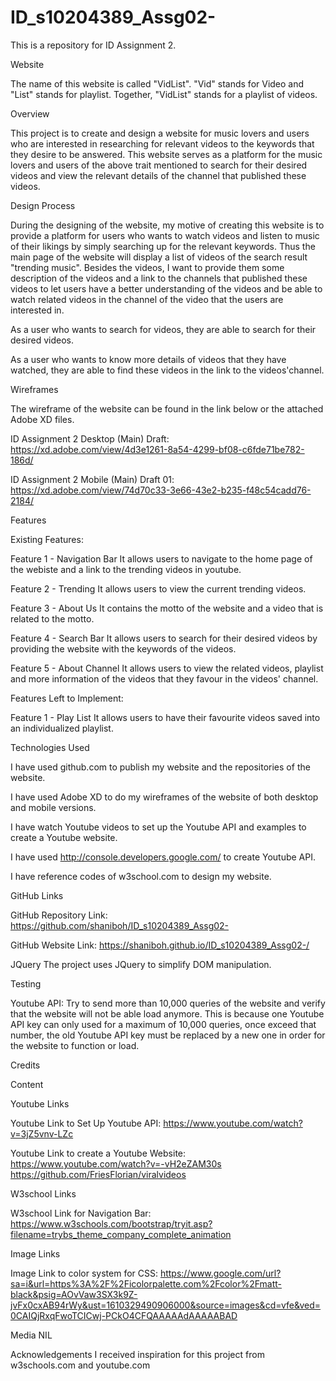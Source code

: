 # ID_s10204389_Assg02-

This is a repository for ID Assignment 2.

Website

The name of this website is called "VidList". "Vid" stands for Video and "List" stands for playlist.
Together, "VidList" stands for a playlist of videos.

Overview

This project is to create and design a website for music lovers and users who are interested in researching for relevant videos to the keywords that they desire to be answered. This website serves as a platform for the music lovers and users of the above trait mentioned to search for their desired videos and view the relevant details of the channel that published these videos. 


Design Process

During the designing of the website, my motive of creating this website is to provide a platform for users who wants to watch videos and listen to music of their likings by simply searching up for the relevant keywords. Thus the main page of the website will display a list of videos of the search result "trending music". Besides the videos, I want to provide them some description of the videos and a link to the channels that published these videos to let users have a better understanding of the videos and be able to watch related videos in the channel of the video that the users are interested in.

As a user who wants to search for videos, they are able to search for their desired videos.

As a user who wants to know more details of videos that they have watched, they are able to find these videos in the link to the videos'channel.


Wireframes

The wireframe of the website can be found in the link below or the attached Adobe XD files.

ID Assignment 2 Desktop (Main) Draft:
https://xd.adobe.com/view/4d3e1261-8a54-4299-bf08-c6fde71be782-186d/

ID Assignment 2 Mobile (Main) Draft 01:
https://xd.adobe.com/view/74d70c33-3e66-43e2-b235-f48c54cadd76-2184/



Features

Existing Features:

Feature 1 - Navigation Bar
It allows users to navigate to the home page of the webiste and a link to the trending videos in youtube.

Feature 2 - Trending
It allows users to view the current trending videos.

Feature 3 - About Us
It contains the motto of the website and a video that is related to the motto.

Feature 4 - Search Bar
It allows users to search for their desired videos by providing the website with the keywords of the videos.

Feature 5 - About Channel
It allows users to view the related videos, playlist and more information of the videos that they favour in the videos' channel.


Features Left to Implement:

Feature 1 - Play List
It allows users to have their favourite videos saved into an individualized playlist.


Technologies Used

I have used github.com to publish my website and the repositories of the website.

I have used Adobe XD to do my wireframes of the website of both desktop and mobile versions.

I have watch Youtube videos to set up the Youtube API and examples to create a Youtube website.

I have used http://console.developers.google.com/ to create Youtube API.

I have reference codes of w3school.com to design my website.

GitHub Links

GitHub Repository Link:
https://github.com/shaniboh/ID_s10204389_Assg02-

GitHub Website Link:
https://shaniboh.github.io/ID_s10204389_Assg02-/


JQuery
The project uses JQuery to simplify DOM manipulation.


Testing

Youtube API:
Try to send more than 10,000 queries of the website and verify that the website will not be able load anymore.
This is because one Youtube API key can only used for a maximum of 10,000 queries, once exceed that number, the old Youtube API key must be replaced by a new one in order for the website to function or load.


Credits

Content

Youtube Links

Youtube Link to Set Up Youtube API:
https://www.youtube.com/watch?v=3jZ5vnv-LZc

Youtube Link to create a Youtube Website:
https://www.youtube.com/watch?v=-vH2eZAM30s
https://github.com/FriesFlorian/viralvideos

W3school Links

W3school Link for Navigation Bar:
https://www.w3schools.com/bootstrap/tryit.asp?filename=trybs_theme_company_complete_animation

Image Links

Image Link to color system for CSS:
https://www.google.com/url?sa=i&url=https%3A%2F%2Ficolorpalette.com%2Fcolor%2Fmatt-black&psig=AOvVaw3SX3k9Z-jvFx0cxAB94rWy&ust=1610329490906000&source=images&cd=vfe&ved=0CAIQjRxqFwoTCICwj-PCkO4CFQAAAAAdAAAAABAD

Media
NIL

Acknowledgements
I received inspiration for this project from w3schools.com and youtube.com